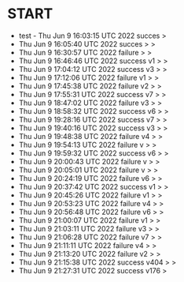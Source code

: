 # START
- test - Thu Jun  9 16:03:15 UTC 2022 succes  > 
- Thu Jun  9 16:05:40 UTC 2022 succes > > 
- Thu Jun  9 16:30:57 UTC 2022 failure > > 
- Thu Jun  9 16:46:46 UTC 2022 success v1 > > 
- Thu Jun  9 17:04:12 UTC 2022 success v3 >  > 
- Thu Jun  9 17:12:06 UTC 2022 failure v1 >  > 
- Thu Jun  9 17:45:38 UTC 2022 failure v2 > > 
- Thu Jun  9 17:55:31 UTC 2022 success v7 >  > 
- Thu Jun  9 18:47:02 UTC 2022 failure v3 > > 
- Thu Jun  9 18:58:32 UTC 2022 success v6 > > 
- Thu Jun  9 19:28:16 UTC 2022 success v7 > > 
- Thu Jun  9 19:40:16 UTC 2022 success v3 >  > 
- Thu Jun  9 19:48:38 UTC 2022 failure v4 >  > 
- Thu Jun  9 19:54:13 UTC 2022 failure v > > 
- Thu Jun  9 19:59:32 UTC 2022 success v6 >  > 
- Thu Jun  9 20:00:43 UTC 2022 failure v >  > 
- Thu Jun  9 20:05:01 UTC 2022 failure v >  > 
- Thu Jun  9 20:24:19 UTC 2022 failure v6 > > 
- Thu Jun  9 20:37:42 UTC 2022 success v1 >  > 
- Thu Jun  9 20:45:26 UTC 2022 failure v1 >  > 
- Thu Jun  9 20:53:23 UTC 2022 failure v4 >  > 
- Thu Jun  9 20:56:48 UTC 2022 failure v6 >  > 
- Thu Jun  9 21:00:07 UTC 2022 failure v1 >  > 
- Thu Jun  9 21:03:11 UTC 2022 failure v3 >  > 
- Thu Jun  9 21:06:28 UTC 2022 failure v7 >  > 
- Thu Jun  9 21:11:11 UTC 2022 failure v4 >  > 
- Thu Jun  9 21:13:20 UTC 2022 failure v2 > > 
- Thu Jun  9 21:15:38 UTC 2022 success v404 > > 
- Thu Jun  9 21:27:31 UTC 2022 success v176 >

